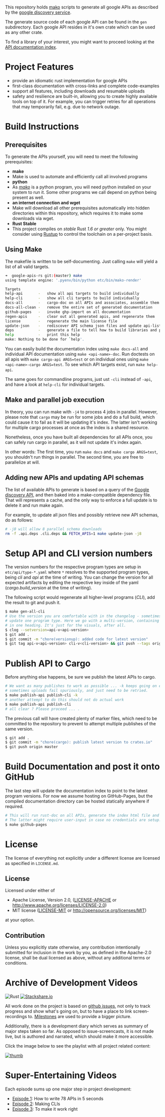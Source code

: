 This repository holds [mako][mako] scripts to generate all google APIs as described by the [google discovery service][api-discovery].

The generate source code of each google API can be found in the `gen` subdirectory. Each google API resides in it's own crate which can be used as any other crate.

To find a library of your interest, you might want to proceed looking at the [API documentation index][api-index].

# Project Features

- provide an idiomatic rust implementation for google APIs
- first-class documentation with cross-links and complete code-examples
- support all features, including downloads and resumable uploads
- safety and resilience are built-in, allowing you to create highly available tools on top of it. For example, you can trigger retries for all operations that may temporarily fail, e.g. due to network outage.

# Build Instructions

## Prerequisites

To generate the APIs yourself, you will need to meet the following prerequisites:

- **make**
- Make is used to automate and efficiently call all involved programs
- **python**
- As [_mako_][mako] is a python program, you will need python installed on your system to run it. Some other programs we call depend on python being present as well.
- **an internet connection and wget**
- Make will download all other prerequisites automatically into hidden directories within this repository, which requires it to make some downloads via wget.
- **Rust Stable**
- This project compiles on _stable_ Rust _1.6 or greater_ only. You might consider using [Rustup][rustup] to control
  the toolchain on a per-project basis.

## Using Make

The makefile is written to be self-documenting. Just calling `make` will yield a list of all valid targets.

```bash
➜  google-apis-rs git:(master) make
using template engine: '.pyenv/bin/python etc/bin/mako-render'

Targets
help-api       -   show all api targets to build individually
help-cli       -   show all cli targets to build individually
docs-all       -   cargo-doc on all APIs and associates, assemble them together and generate index
docs-all-clean -   remove the entire set of generated documentation
github-pages   -   invoke ghp-import on all documentation
regen-apis     -   clear out all generated apis, and regenerate them
license        -   regenerate the main license file
update-json    -   rediscover API schema json files and update api-list.yaml with latest versions
deps           -   generate a file to tell how to build libraries and programs
help           -   print this help
make: Nothing to be done for `help'.
```

You can easily build the documentation index using `make docs-all` and individual API documentation using `make <api-name>-doc`. Run doctests on all apis with `make cargo-api ARGS=test` or on individual ones using `make <api-name>-cargo ARGS=test`. To see which API targets exist, run `make help-api`.

The same goes for commandline programs, just ust `-cli` instead of `-api`, and have a look at `help-cli` for individual targets.

## Make and parallel job execution

In theory, you can run make with `-j4` to process 4 jobs in parallel. However, please note that `cargo` may be run for some jobs and do a full build, which could cause it to fail as it will be updating it's index. The latter isn't working for multiple cargo processes at once as the index is a shared resource.

Nonetheless, once you have built all dependencies for all APIs once, you can safely run cargo in parallel, as it will not update it's index again.

In other words: The first time, you run `make docs` and `make cargo ARGS=test`, you shouldn't run things in parallel. The second time, you are free to parallelize at will.

## Adding new APIs and updating API schemas

The list of available APIs to generate is based on a query of the [Google discovery API][api-discovery], and then baked into a make-compatible dependency file. That will represents a cache, and the only way to enforce a full update is to delete it and run make again.

For example, to update all json files and possibly retrieve new API schemas, do as follows:

```bash
# -j8 will allow 8 parallel schema downloads
rm -f .api.deps .cli.deps && FETCH_APIS=1 make update-json -j8
```

# Setup API and CLI version numbers

The version numbers for the respective program types are setup in `etc/api/type-*.yaml` where `*` resolves
to the supported program types, being _cli_ and _api_ at the time of writing. You can change the
version for all expected artifacts by editing the respective key inside of the yaml (_cargo.build_version_
at the time of writing).

The following script would regenerate all higher-level programs (_CLI_), add the result to git and push it.

```bash
$ make gen-all-cli
# Use the version you are comfortable with in the changelog - sometimes you only want to
# update one program type. Here we go with a multi-version, containing all version strings
# in one heading. It's just for the visuals, after all.
$ clog --setversion=api-v<api-version>
$ git add .
$ git commit -m "chore(versionup): added code for latest version"
$ git tag api-v<api-version> cli-v<cli-version> && git push --tags origin master
```

# Publish API to Cargo

Before anything else happens, be sure we publish the latest APIs to cargo.

```bash
# We want as many publishes to work as possible ... -k keeps going on error.
# sometimes uploads fail spuriously, and just need to be retried.
$ make publish-api publish-cli -k
# another attempt to do this should not do actual work
$ make publish-api publish-cli
# all clear ? Please proceed ... .
```

The previous call will have created plenty of marker files, which need to be committed to the repository to prevent to
attempt multiple publishes of the same version.

```bash
$ git add .
$ git commit -m "chore(cargo): publish latest version to crates.io"
$ git push origin master
```

# Build Documentation and post it onto GitHub

The last step will update the documentation index to point to the latest program versions.
For now we assume hosting on GitHub-Pages, but the compiled documentation directory can be
hosted statically anywhere if required.

```bash
# This will run rust-doc on all APIs, generate the index html file and run gh-import at the end.
# The latter might require user-input in case no credentials are setup.
$ make github-pages
```

# License

The license of everything not explicitly under a different license are licensed as specified in `LICENSE.md`.

## License

Licensed under either of

- Apache License, Version 2.0, ([LICENSE-APACHE](LICENSE-APACHE) or http://www.apache.org/licenses/LICENSE-2.0)
- MIT license ([LICENSE-MIT](LICENSE-MIT) or http://opensource.org/licenses/MIT)

at your option.

## Contribution

Unless you explicitly state otherwise, any contribution intentionally submitted
for inclusion in the work by you, as defined in the Apache-2.0 license, shall be dual licensed as above, without any
additional terms or conditions.

# Archive of Development Videos

![Rust](https://github.com/Byron/google-apis-rs/workflows/Rust/badge.svg)
[![Stackshare.io](https://img.shields.io/badge/stackshare.io-GO-blue.svg)](http://stackshare.io/Byron/google-apis-for-rust)

All work done on the project is based on [github issues][issues], not only to track progress and show what's going on, but
to have a place to link screen-recordings to. [Milestones][milestones] are used to provide a bigger picture.

Additionally, there is a development diary which serves as summary of major steps taken so far. As opposed to issue-screencasts,
it is not made live, but is authored and narrated, which should make it more accessible.

Click the image below to see the playlist with all project related content:

[![thumb][playlist-thumb]][playlist]

# Super-Entertaining Videos

Each episode sums up one major step in project development:

- [Episode 1](http://youtu.be/2U3SpepKaBE): How to write 78 APIs in 5 seconds
- [Episode 2](https://youtu.be/wHlE1pNThjE): Making CLIs
- [Episode 3](https://youtu.be/zrw2Qy-Ho5A): To make it work right

[oauth]: https://crates.io/crates/yup-oauth2
[google-lic]: https://github.com/google/google-api-go-client/blob/master/LICENSE
[api-discovery-video]: https://www.youtube.com/watch?v=lQbT1NrxpUo
[api-discovery]: https://developers.google.com/discovery
[mako]: http://www.makotemplates.org/
[api-index]: http://byron.github.io/google-apis-rs
[issues]: https://github.com/Byron/google-apis-rs/issues
[playlist]: https://www.youtube.com/playlist?list=PLMHbQxe1e9Mnnqj3Hs1hRDUXFEK-TgCnz
[playlist-thumb]: http://img.youtube.com/vi/aGXuGEl90Mo/0.jpg
[milestones]: https://github.com/Byron/google-apis-rs/milestones
[rustup]: https://github.com/rust-lang-nursery/rustup.rs
